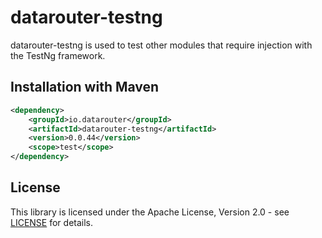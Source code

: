 # datarouter-testng

datarouter-testng is used to test other modules that require injection with the TestNg framework.

## Installation with Maven

```xml
<dependency>
	<groupId>io.datarouter</groupId>
	<artifactId>datarouter-testng</artifactId>
	<version>0.0.44</version>
	<scope>test</scope>
</dependency>
```

## License

This library is licensed under the Apache License, Version 2.0 - see [LICENSE](../LICENSE) for details.
